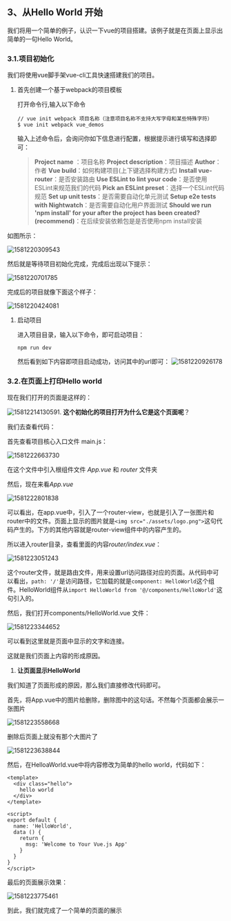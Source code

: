 ## 3、从Hello World 开始

我们将用一个简单的例子，认识一下vue的项目搭建。该例子就是在页面上显示出简单的一句Hello World。

### 3.1.项目初始化

我们将使用vue脚手架vue-cli工具快速搭建我们的项目。

1. 首先创建一个基于webpack的项目模板

   打开命令行,输入以下命令

   ```
   // vue init webpack 项目名称（注意项目名称不支持大写字母和某些特殊字符）
   $ vue init webpack vue_demos
   ```

   输入上述命令后，会询问你如下信息进行配置，根据提示进行填写和选择即可：

   > **Project name** ：项目名称
   >  **Project description**：项目描述
   >  **Author**：作者
   >  **Vue build**：如何构建项目(上下键选择构建方式)
   >  **Install vue-router**：是否安装路由
   >  **Use ESLint to lint your code**：是否使用ESLint来规范我们的代码
   >  **Pick an ESLint preset**：选择一个ESLint代码规范
   >  **Set up unit tests**：是否需要自动化单元测试
   >  **Setup e2e tests with Nightwatch**：是否需要自动化用户界面测试
   >  **Should we run 'npm install' for your after the project has been created?(recommend)**：在后续安装依赖包是是否使用npm install安装

如图所示：

![1581220309543](../pics/1581220309543.png)

然后就是等待项目初始化完成，完成后出现以下提示：

![1581220701785](../pics/1581220701785.png)

完成后的项目就像下面这个样子：

![1581220424081](../pics/1581220424081.png)

1. 启动项目

   进入项目目录，输入以下命令，即可启动项目：

   ```
   npm run dev
   ```

   然后看到如下内容即项目启动成功，访问其中的url即可：
   ![1581220926178](../pics/1581220926178.png)

### 3.2.在页面上打印Hello world

   现在我们打开的页面是这样的：

   ![1581221413059](../pics/1581221413059.png)1. **这个初始化的项目打开为什么它是这个页面呢**？

   我们去查看代码：

   首先查看项目核心入口文件 main.js：

   ![1581222663730](../pics/1581222663730.png)

   在这个文件中引入根组件文件 *App.vue* 和 *router* 文件夹

   然后，现在来看*App.vue*

   ![1581222801838](../pics/1581222801838.png)

   可以看出，在app.vue中，引入了一个router-view，也就是引入了一张图片和router中的文件。页面上显示的图片就是```<img src="./assets/logo.png">```这句代码产生的。下方的其他内容就是router-view组件中的内容产生的。

   所以进入router目录，查看里面的内容*router/index.vue*：

   ![1581223051243](../pics/1581223051243.png)

   这个router文件，就是路由文件，用来设置url访问路径对应的页面。从代码中可以看出，```path: '/'```是访问路径，它加载的就是```component: HelloWorld```这个组件。HelloWorld组件从```import HelloWorld from '@/components/HelloWorld'```这句引入的。

   然后，我们打开components/HelloWorld.vue 文件：

   ![1581223344652](../pics/1581223344652.png)

可以看到这里就是页面中显示的文字和连接。

这就是我们页面上内容的形成原因。

1. **让页面显示HelloWorld**

我们知道了页面形成的原因，那么我们直接修改代码即可。

首先，将App.vue中的图片给删除，删除图中的这句话。不然每个页面都会展示一张图片

![1581223558668](../pics/1581223558668.png)

删除后页面上就没有那个大图片了

![1581223638844](../pics/1581223638844.png)

然后，在HelloaWorld.vue中将内容修改为简单的hello world，代码如下：

```vue
<template>
  <div class="hello">
    hello world
  </div>
</template>

<script>
export default {
  name: 'HelloWorld',
  data () {
    return {
      msg: 'Welcome to Your Vue.js App'
    }
  }
}
</script>
```

最后的页面展示效果：

![1581223775461](../pics/1581223775461.png)

到此，我们就完成了一个简单的页面的展示